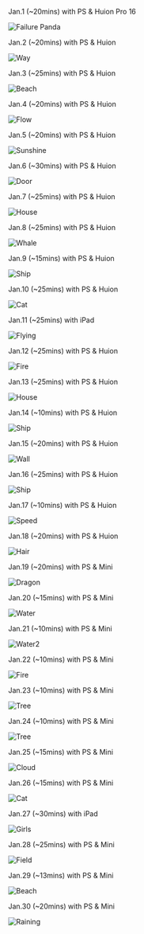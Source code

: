 Jan.1 (~20mins) with PS & Huion Pro 16

![Failure Panda](1.jpg)

Jan.2 (~20mins) with PS & Huion

![Way](2.jpg)

Jan.3 (~25mins) with PS & Huion

![Beach](3.jpg)

Jan.4 (~20mins) with PS & Huion

![Flow](4.jpg)

Jan.5 (~20mins) with PS & Huion

![Sunshine](5.jpg)

Jan.6 (~30mins) with PS & Huion

![Door](6.jpg)

Jan.7 (~25mins) with PS & Huion

![House](7.jpg)

Jan.8 (~25mins) with PS & Huion

![Whale](8.jpg)

Jan.9 (~15mins) with PS & Huion

![Ship](9.jpg)

Jan.10 (~25mins) with PS & Huion

![Cat](10.jpg)

Jan.11 (~25mins) with iPad

![Flying](11.jpg)

Jan.12 (~25mins) with PS & Huion

![Fire](12.jpg)

Jan.13 (~25mins) with PS & Huion

![House](13.jpg)

Jan.14 (~10mins) with PS & Huion

![Ship](14.jpg)

Jan.15 (~20mins) with PS & Huion

![Wall](15.jpg)

Jan.16 (~25mins) with PS & Huion 

![Ship](16.jpg)

Jan.17 (~10mins) with PS & Huion

![Speed](17.jpg)

Jan.18 (~20mins) with PS & Huion

![Hair](18.jpg)

Jan.19 (~20mins) with PS & Mini

![Dragon](19.jpg)

Jan.20 (~15mins) with PS & Mini

![Water](20.jpg)

Jan.21 (~10mins) with PS & Mini

![Water2](21.jpg)

Jan.22 (~10mins) with PS & Mini

![Fire](22.jpg)

Jan.23 (~10mins) with PS & Mini

![Tree](23.jpg)

Jan.24 (~10mins) with PS & Mini

![Tree](24.jpg)

Jan.25 (~15mins) with PS & Mini

![Cloud](25.jpg)

Jan.26 (~15mins) with PS & Mini

![Cat](26.jpg)

Jan.27 (~30mins) with iPad

![Girls](27.jpg)

Jan.28 (~25mins) with PS & Mini

![Field](28.jpg)

Jan.29 (~13mins) with PS & Mini

![Beach](29.jpg)

Jan.30 (~20mins) with PS & Mini

![Raining](30.jpg)

